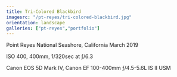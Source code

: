 ```yaml
---
title: Tri-Colored Blackbird
imagesrc: "/pt-reyes/tri-colored-blackbird.jpg"
orientation: landscape
galleries: ["pt-reyes","portfolio"]
---
```


Point Reyes National Seashore, California March 2019

ISO 400, 400mm, 1/320sec at ƒ/6.3

Canon EOS 5D Mark IV, Canon EF 100-400mm ƒ/4.5-5.6L IS II USM
